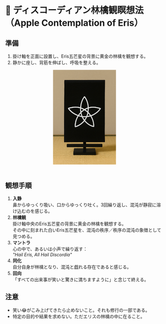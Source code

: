 # 🍏 ディスコーディアン林檎観瞑想法（Apple Contemplation of Eris）

## 準備
1. 掛け軸を正面に設置し、Eris五芒星の背景に黄金の林檎を観想する。  
2. 静かに座し、背筋を伸ばし、呼吸を整える。  

<div align="center">
<img src="ErisKan-005.png" width="200">
</div>
<br>

## 観想手順
1. **入静**  
   鼻からゆっくり吸い、口からゆっくり吐く。3回繰り返し、混沌が静寂に溶け込むのを感じる。  
2. **林檎観**  
   掛け軸中央のEris五芒星の背景に黄金の林檎を観想する。  
   その中に刻まれた白いEris五芒星を、混沌の秩序／秩序の混沌の象徴として見つめる。  
3. **マントラ**  
   心の中で、あるいは小声で繰り返す：  
   *"Hail Eris, All Hail Discordia"*  
4. **同化**  
   自分自身が林檎となり、混沌と戯れる存在であると感じる。  
5. **回向**  
   「すべての出来事が笑いと驚きに満ちますように」と念じて終える。  

## 注意
- 笑い😂がこみ上げてきたら止めないこと。それも修行の一部である。  
- 特定の目的や結果を求めない。ただエリスの林檎の中に在ること。  
